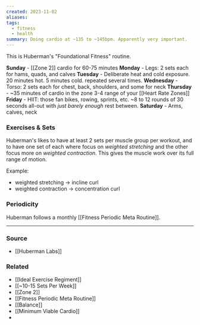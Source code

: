 ```yaml
---
created: 2023-11-02
aliases: 
tags:
  - fitness
  - health
summary: Doing cardio at ~135 to ~145bpm. Apparently very important.
---
```

This is Huberman's "Foundational Fitness" routine.

**Sunday** - [[Zone 2]] cardio for 60-75 minutes
**Monday** - Legs: 2 sets each for hams, quads, and calves
**Tuesday** - Deliberate heat and cold exposure. 20 minutes hot. 5 minutes cold. repeated several times.
**Wednesday** - Torso: 2 sets each for chest, back, shoulders, and some for neck
**Thursday** - ~35 minutes of cardio in the zone 3-4 range of your [[Heart Rate Zones]]
**Friday** - HIIT: those fan bikes, rowing, sprints, etc. ~8 to 12 rounds of 30 seconds all-out with *just barely enough* rest between.
**Saturday** - Arms, calves, neck

### Exercises & Sets
Huberman's likes to have at least 2 sets per muscle group per workout, and to have one set of each where focus on *weighted stretching* and the other focus more on *weighted contraction*. This gives the muscle work over its full range of motion.

Example: 
- weighted stretching -> incline curl
- weighted contraction -> concentration curl

### Periodicity
Huberman follows a monthly [[Fitness Periodic Meta Routine]]. 

---
### Source
- [[Huberman Labs]]

### Related
- [[Ideal Exercise Regiment]]
- [[~10-15 Sets Per Week]]
- [[Zone 2]]
- [[Fitness Periodic Meta Routine]]
- [[Balance]]
- [[Minimum Viable Cardio]]
- 